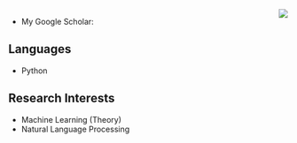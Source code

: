 <img align="right" src="https://github-readme-stats.vercel.app/api/top-langs/?username=hiyouga&hide=HTML" />

- My Google Scholar:

## Languages

- Python

## Research Interests

- Machine Learning (Theory)
- Natural Language Processing


